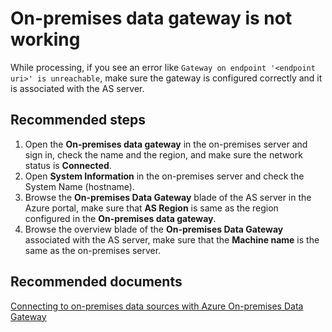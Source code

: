 <properties
	pageTitle="On-premises data gateway is not working"
	description="On-premises data gateway is not working"
	service="microsoft.analysisservices"
	resource="servers"
	authors="bnmaa"
	displayOrder="4"
	selfHelpType="resource"
	supportTopicIds=""
	resourceTags=""
	productPesIds=""
	cloudEnvironments="MoonCake"
/>

# On-premises data gateway is not working

While processing, if you see an error like `Gateway on endpoint '<endpoint uri>' is unreachable`, make sure the gateway is configured correctly and it is associated with the AS server.

## **Recommended steps**

1. Open the **On-premises data gateway** in the on-premises server and sign in, check the name and the region, and make sure the network status is **Connected**.
2. Open **System Information** in the on-premises server and check the System Name (hostname).
3. Browse the **On-premises Data Gateway** blade of the AS server in the Azure portal, make sure that **AS Region** is same as the region configured in the **On-premises data gateway**.
4. Browse the overview blade of the **On-premises Data Gateway** associated with the AS server, make sure that the **Machine name** is the same as the on-premises server.

## **Recommended documents**
[Connecting to on-premises data sources with Azure On-premises Data Gateway](https://docs.microsoft.com/azure/analysis-services/analysis-services-gateway)
